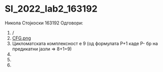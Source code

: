 # SI_2022_lab2_163192
Никола Стојкоски 163192
Одговори:
1. /
2. [CFG.png](https://github.com/nyk97/SI_2022_lab2_163192/blob/master/CFG.png?raw=true)
3. Цикломатската комплексност е 9 (од формулата P+1 каде P- бр на предикатни јазли => 8+1=9)
4.
5.
6.
